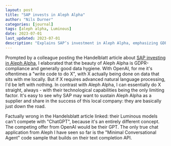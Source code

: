 ```yaml
---
layout: post
title: "SAP invests in Aleph Alpha"
author: "Nils Durner"
categories: [journal]
tags: [aleph alpha, Luminous]
date: 2023-07-01
last_updated: 2023-07-01
description: "Explains SAP’s investment in Aleph Alpha, emphasizing GDPR compliance, EU-based on-prem AI, and clarifying differences between Luminous models and chat applications."
---
```


Prompted by a colleague posting the Handelblatt article about [SAP investing in Aleph Alpha](https://amp2-handelsblatt-com.cdn.ampproject.org/c/s/amp2.handelsblatt.com/technik/it-tk/kuenstliche-intelligenz-aleph-alpha-gewinnt-intel-und-sap-als-investoren/29232238.html), I elaborated that the beauty of Aleph Alpha is GDPR-compliance and generally good data hygiene. With OpenAI, for me it's oftentimes a "write code to do X", with X actually being done on data that sits with me locally. But if X requires advanced natural language processing, I'd be left with nothing. In contrast with Aleph Alpha, I can essentially do X straight, always - with their technological capabilities being the only limiting factor.
It's easy to see why SAP may want to sustain Aleph Alpha as a supplier and share in the success of this local company: they are basically just down the road.

Factually wrong in the Handelsblatt article linked: their Luminous models can't compete with "ChatGPT", because it's an entirely different concept. The competing offer from OpenAI would be their GPT. The only true chat application from Aleph I have seen so far is the "Minimal Conversational Agent" code sample that builds on their text completion API.